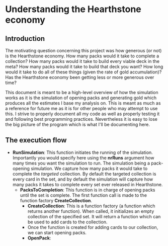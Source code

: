 # Understanding the Hearthstone economy

## Introduction

The motivating question concerning this project was how generous (or not) is the Hearthstone economy. How many packs would it take to complete a collection? How many packs would it take to build every viable deck in the meta? How many packs would it take to build that deck you want? How long would it take to do all of these things (given the rate of gold accumulation)? Has the Hearthstone economy been getting less or more generous over time?

This document is meant to be a high-level overview of how the simulation works as it is the simulation of opening packs and generating gold which produces all the estimates I base my analysis on. This is meant as much as a reference for future me as it is for other people who may attempt to use this. I strive to properly document all my code as well as properly testing it and following best programming practices. Nevertheless it is easy to lose the big picture of the program which is what I'll be documenting here.

## The execution flow

* **RunSimulation**: This function initiates the running of the simulation. Importantly you would specify here using the **nrRuns** argument how many times you want the simulation to run. The simulation being a pack-opening simulation. We capture how many packs it would take to complete the *targeted* collection. By default the targeted collection is every card in the set, and by default the simulation will capture how many packs it takes to complete every set ever released in Hearthstone.
    * **PacksToCompletion**: This function is in charge of opening packs until the set is complete. The first function call is made to the function factory **CreateCollection**.
        * **CreateCollection**: This is a function factory (a function which returns another function). When called, it initializes an empty collection of the specified set. It will return a function which can be used to add cards to the collection.
        * Once the function is created for adding cards to our collection, we can start opening packs.
        * **OpenPack**: 

